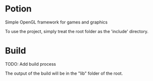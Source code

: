 # Potion
Simple OpenGL framework for games and graphics

To use the project, simply treat the root folder as the 'include' directory.

# Build

TODO: Add build process

The output of the build will be in the "lib" folder of the root.
